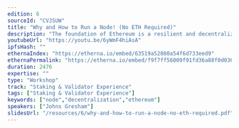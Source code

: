 ```yaml
---
edition: 6
sourceId: "CVJSUW"
title: "Why and How to Run a Node! (No ETH Required)"
description: "The foundation of Ethereum is a resilient and decentralized network of nodes. You’ll learn how nodes defend the network, the easiest ways to run a node, about the upcoming upgrades to Ethereum which make it easier to run a node, and more."
youtubeUrl: "https://youtu.be/6yWmF4hiAsA"
ipfsHash: ""
ethernaIndex: "https://etherna.io/embed/63519a52080a54f6d733eed9"
ethernaPermalink: "https://etherna.io/embed/f9f7ff56009f91fd36a88f0d0366af05c34fe9b606cdb8f56c318ab44cb7c8bc"
duration: 2476
expertise: ""
type: "Workshop"
track: "Staking & Validator Experience"
tags: ["Staking & Validator Experience"]
keywords: ["node","decentralization","ethereum"]
speakers: ["Johns Gresham"]
slidesUrl: "/resources/6/why-and-how-to-run-a-node-no-eth-required.pdf"
---
```

